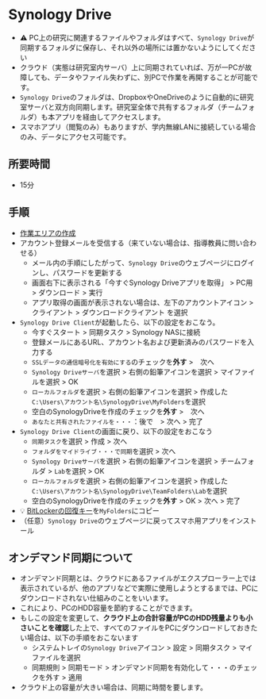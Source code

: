 # Synology Drive

- :warning: PC上の研究に関連するファイルやフォルダはすべて、`Synology Drive`が同期するフォルダに保存し、それ以外の場所には置かないようにしてください
- クラウド（実態は研究室内サーバ）上に同期されていれば、万が一PCが故障しても、データやファイル失わずに、別PCで作業を再開することが可能です。
- `Synology Drive`のフォルダは、DropboxやOneDriveのように自動的に研究室サーバと双方向同期します。研究室全体で共有するフォルダ（チームフォルダ）も本アプリを経由してアクセスします。
- スマホアプリ（閲覧のみ）もありますが、学内無線LANに接続している場合のみ、データにアクセス可能です。

## 所要時間

- 15分

## 手順

- [作業エリアの作成](pc-workspace.md)
- アカウント登録メールを受信する（来ていない場合は、指導教員に問い合わせる）
  - メール内の手順にしたがって、`Synology Drive`のウェブページにログインし、パスワードを更新する
  - 画面右下に表示される「今すぐSynology Driveアプリを取得」 > PC用 > ダウンロード > 実行
  - アプリ取得の画面が表示されない場合は、左下のアカウントアイコン > クライアント > ダウンロードクライアント を選択
- `Synology Drive Client`が起動したら、以下の設定をおこなう。
  - 今すぐスタート > 同期タスク > Synology NASに接続
  - 登録メールにあるURL、アカウント名および更新済みのパスワードを入力する
  - `SSLデータの通信暗号化を有効にする`のチェックを**外す** >　次へ
  - `Synology Driveサーバ`を選択 > 右側の鉛筆アイコンを選択 > マイファイルを選択 > OK
  - `ローカルフォルダ`を選択 > 右側の鉛筆アイコンを選択 > 作成した`C:\Users\アカウント名\SynologyDrive\MyFolders`を選択
  - 空白のSynologyDriveを作成のチェックを**外す** >　次へ
  - `あなたと共有されたファイルを・・・`：後で　> 次へ > 完了
- `Synology Drive Client`の画面に戻り、以下の設定をおこなう
  - `同期タスク`を選択 > 作成 > 次へ
  - `フォルダをマイドライブ・・・で同期`を選択 > 次へ
  - `Synology Driveサーバ`を選択 > 右側の鉛筆アイコンを選択 > チームフォルダ > `Lab`を選択 > OK
  - `ローカルフォルダ`を選択 > 右側の鉛筆アイコンを選択 > 作成した`C:\Users\アカウント名\SynologyDrive\TeamFolders\Lab`を選択
  - 空白のSynologyDriveを作成のチェックを**外す** > OK > 次へ > 完了
- :bulb: [BitLockerの回復キー](pc-bitlocker.md)を`MyFolders`にコピー
- （任意）`Synology Drive`のウェブページに戻ってスマホ用アプリをインストール

## オンデマンド同期について

- オンデマンド同期とは、クラウドにあるファイルがエクスプローラー上では表示されているが、他のアプリなどで実際に使用しようとするまでは、PCにダウンロードされない仕組みのことをいいます。
- これにより、PCのHDD容量を節約することができます。
- もしこの設定を変更して、**クラウド上の合計容量がPCのHDD残量よりも小さいことを確認**した上で、すべてのファイルをPCにダウンロードしておきたい場合は、以下の手順をおこないます
  - システムトレイの`Synology Drive`アイコン > 設定 > 同期タスク > マイファイルを選択
  - 同期規則 > 同期モード > オンデマンド同期を有効化して・・・のチェックを外す > 適用
- クラウド上の容量が大きい場合は、同期に時間を要します。

